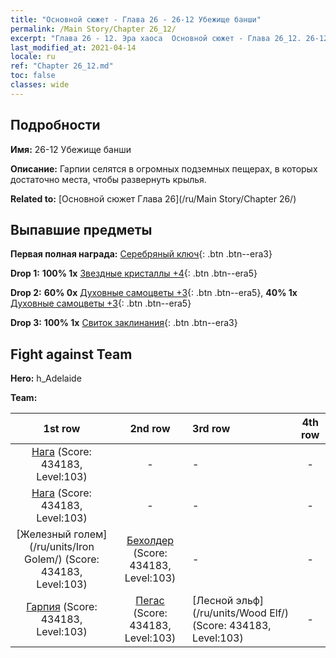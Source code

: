 ```yaml
---
title: "Основной сюжет - Глава 26 - 26-12 Убежище банши"
permalink: /Main Story/Chapter 26_12/
excerpt: "Глава 26 - 12. Эра хаоса  Основной сюжет - Глава 26_12. 26-12 Убежище банши"
last_modified_at: 2021-04-14
locale: ru
ref: "Chapter 26_12.md"
toc: false
classes: wide
---
```


## Подробности

 **Имя:** 26-12 Убежище банши

 **Описание:** Гарпии селятся в огромных подземных пещерах, в которых достаточно места, чтобы развернуть крылья.

 **Related to:** [Основной сюжет Глава 26](/ru/Main Story/Chapter 26/)

## Выпавшие предметы

 **Первая полная награда:** [Серебряный ключ](/ru/Items/con_693/){: .btn .btn--era3}

 **Drop 1:** **100% 1x** [Звездные кристаллы +4](/ru/Items/mat_94/){: .btn .btn--era5}

 **Drop 2:** **60% 0x** [Духовные самоцветы +3](/ru/Items/mat_86/){: .btn .btn--era5}, **40% 1x** [Духовные самоцветы +3](/ru/Items/mat_86/){: .btn .btn--era5}

 **Drop 3:** **100% 1x** [Свиток заклинания](/ru/Items/con_694/){: .btn .btn--era3}


## Fight against Team
 **Hero:** h_Adelaide

 **Team:**


  | 1st row | 2nd row | 3rd row | 4th row |
  |:----:|:----:|:----|:----:|
  | [Нага](/ru/units/Naga/) (Score: 434183, Level:103)  | - | - | - |
  | [Нага](/ru/units/Naga/) (Score: 434183, Level:103)  | - | - | - |
  | [Железный голем](/ru/units/Iron Golem/) (Score: 434183, Level:103)  | [Бехолдер](/ru/units/Beholder/) (Score: 434183, Level:103)  | - | - |
  | [Гарпия](/ru/units/Harpy/) (Score: 434183, Level:103)  | [Пегас](/ru/units/Pegasus/) (Score: 434183, Level:103)  | [Лесной эльф](/ru/units/Wood Elf/) (Score: 434183, Level:103)  | - |


